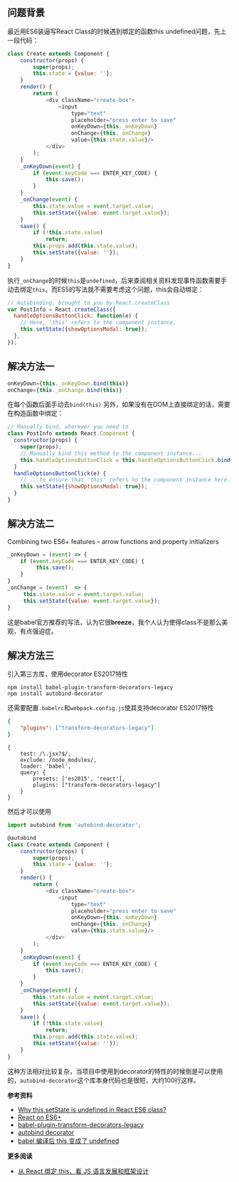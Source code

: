 ## 问题背景

最近用ES6装逼写React Class的时候遇到绑定的函数this undefined问题，先上一段代码：

``` javascript
class Create extends Component {
    constructor(props) {
        super(props);
        this.state = {value: ''};
    }
    render() {
        return (
            <div className="create-box">
                <input
                    type="text"
                    placeholder="press enter to save"
                    onKeyDown={this._onKeyDown}
                    onChange={this._onChange}
                    value={this.state.value}/>
            </div>
        );
    }
    _onKeyDown(event) {
        if (event.keyCode === ENTER_KEY_CODE) {
            this.save();
        } 
    }
    _onChange(event) {
        this.state.value = event.target.value;
        this.setState({value: event.target.value});
    }
    save() {
        if (!this.state.value) 
            return;
        this.props.add(this.state.value);
        this.setState({value: ''});
    }
}
```

执行`_onChange`的时候`this`是`undefined`，后来查阅相关资料发现事件函数需要手动去绑定`this`。而ES5的写法就不需要考虑这个问题，this会自动绑定：

``` javascript
// Autobinding, brought to you by React.createClass
var PostInfo = React.createClass({
  handleOptionsButtonClick: function(e) {
    // Here, 'this' refers to the component instance.
    this.setState({showOptionsModal: true});
  },
});
```
## 解决方法一

``` javascript
onKeyDown={this._onKeyDown.bind(this)}
onChange={this._onChange.bind(this)}
```

在每个函数后面手动去`bind(this)`
另外，如果没有在DOM上直接绑定的话，需要在构造函数中绑定：

``` javascript
// Manually bind, wherever you need to
class PostInfo extends React.Component {
  constructor(props) {
    super(props);
    // Manually bind this method to the component instance...
    this.handleOptionsButtonClick = this.handleOptionsButtonClick.bind(this);
  }
  handleOptionsButtonClick(e) {
    // ...to ensure that 'this' refers to the component instance here.
    this.setState({showOptionsModal: true});
  }
}
```
## 解决方法二

Combining two ES6+ features – arrow functions and property initializers

``` javascript
_onKeyDown = (event) => {
    if (event.keyCode === ENTER_KEY_CODE) {
         this.save();
    } 
}
_onChange = (event)  => {
     this.state.value = event.target.value;
     this.setState({value: event.target.value});
}
```

这是babel官方推荐的写法，认为它很**breeze**，我个人认为使得class不是那么美观，有点强迫症。
## 解决方法三

引入第三方库，使用decorator ES2017特性

``` shell
npm install babel-plugin-transform-decorators-legacy
npm install autobind-decorator
```

还需要配置`.babelrc`和`webpack.config.js`使其支持decorator ES2017特性

``` json
{
    "plugins": ["transform-decorators-legacy"]
}
```

```
{
    test: /\.jsx?$/,
    exclude: /node_modules/,
    loader: 'babel',
    query: {
        presets: ['es2015', 'react'],
        plugins: ["transform-decorators-legacy"]
    }
}
```

然后才可以使用

``` javascript
import autobind from 'autobind-decorator';

@autobind
class Create extends Component {
    constructor(props) {
        super(props);
        this.state = {value: ''};
    }
    render() {
        return (
            <div className="create-box">
                <input
                    type="text"
                    placeholder="press enter to save"
                    onKeyDown={this._onKeyDown}
                    onChange={this._onChange}
                    value={this.state.value}/>
            </div>
        );
    }
    _onKeyDown(event) {
        if (event.keyCode === ENTER_KEY_CODE) {
            this.save();
        } 
    }
    _onChange(event) {
        this.state.value = event.target.value;
        this.setState({value: event.target.value});
    }
    save() {
        if (!this.state.value) 
            return;
        this.props.add(this.state.value);
        this.setState({value: ''});
    }
}
```

这种方法相对比较复杂，当项目中使用到decorator的特性的时候倒是可以使用的，`autobind-decorator`这个库本身代码也是很短，大约100行这样。

**参考资料**
- [Why this.setState is undefined in React ES6 class?](https://github.com/goatslacker/alt/issues/283)
- [React on ES6+](http://babeljs.io/blog/2015/06/07/react-on-es6-plus)
- [babel-plugin-transform-decorators-legacy](https://github.com/loganfsmyth/babel-plugin-transform-decorators-legacy)
- [autobind decorator](https://github.com/andreypopp/autobind-decorator)
- [babel 编译后 this 变成了 undefined](https://my.oschina.net/tearlight/blog/688449)

**更多阅读**
- [从 React 绑定 this，看 JS 语言发展和框架设计](https://zhuanlan.zhihu.com/p/27713910)